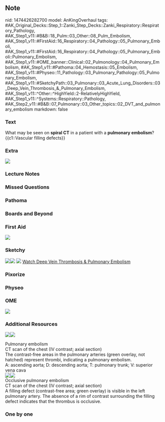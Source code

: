 ## Note
nid: 1474426282700
model: AnKingOverhaul
tags: #AK_Original_Decks::Step_1::Zanki_Step_Decks::Zanki_Respiratory::Respiratory_Pathology, #AK_Step1_v11::#B&B::18_Pulm::03_Other::08_Pulm_Embolism, #AK_Step1_v11::#FirstAid::16_Respiratory::04_Pathology::05_Pulmonary_Emboli, #AK_Step1_v11::#FirstAid::16_Respiratory::04_Pathology::05_Pulmonary_Emboli::Pulmonary_Embolism, #AK_Step1_v11::#OME_banner::Clinical::02_Pulmonology::04_Pulmonary_Embolism, #AK_Step1_v11::#Pathoma::04_Hemostasis::05_Embolism, #AK_Step1_v11::#Physeo::11_Pathology::03_Pulmonary_Pathology::05_Pulmonary_Embolism, #AK_Step1_v11::#SketchyPath::03_Pulmonary::03_Acute_Lung_Disorders::03_Deep_Vein_Thrombosis_&_Pulmonary_Embolism, #AK_Step1_v11::^Other::^HighYield::2-RelativelyHighYield, #AK_Step1_v11::^Systems::Respiratory::Pathology, #AK_Step2_v11::#B&B::07_Pulmonary::03_Other_topics::02_DVT_and_pulmonary_embolism
markdown: false

### Text
<div>
  <div>
    What may be seen on <b>spiral CT</b> in a patient with a
    <b>pulmonary embolism</b>?
  </div>
  <div>
    {{c1::Vascular filling defects}}
  </div>
</div>

### Extra
<img src="case14_fig2.jpg">

### Lecture Notes


### Missed Questions


### Pathoma


### Boards and Beyond


### First Aid
<img src="tmpGD6JEH.png">

### Sketchy
<img src=
"Spiral%20CT%20angiography%20PE_1566160514431.jpg"><img src=
"case14_fig2.jpg"> <img src=
"Screen%20Shot%202019-12-29%20at%2011.26.42%20AM.JPG"> <a href=
"https://dashboard.sketchy.com/study/medical/courses/medical-pathophysiology/units/medical-pathophysiology-pulmonary/videos/medical-pathophysiology-pulmonary-acute-lung-disorders-deep-vein-thrombosis-and-pulmonary-embolism?utm_source=anki&utm_medium=partnership&utm_campaign=february_update&utm_content=medical">
Watch Deep Vein Thrombosis & Pulmonary Embolism</a>

### Pixorize


### Physeo


### OME
<div class="ome-widget">
  <a href=
  "https://onlinemeded.org/spa/pulmonology/pulmonary-embolism/acquire?ref=anki">
  <img src="_OME_AnkiFlashcards_Lesson_4.png"></a>
</div>

### Additional Resources
<img src="big_5081d9537a1f1.jpg"><img src="5081d9537a1f1.jpg">
<div>
  <div>
    <div>
      Pulmonary embolism
    </div>
  </div>
  <div>
    <div>
      <div>
        CT scan of the chest (IV contrast; axial section)
      </div>
      <div>
        The contrast-free areas in the pulmonary arteries (green
        overlay, not hatched) represent thrombi, indicating a
        pulmonary embolism.
      </div>
      <div>
        A: ascending aorta; D: descending aorta; T: pulmonary
        trunk; V: superior vena cava
      </div>
    </div>
  </div>
</div>
<div><img src="big_550975c6b61e8.jpg"><img src=
"550975c6b61e8.jpg"></div>
<div>
  <div>
    <div>
      Occlusive pulmonary embolism
    </div>
  </div>
  <div>
    <div>
      <div>
        CT scan of the chest (IV contrast; axial section)
      </div>
      <div>
        A filling defect (contrast-free area; green overlay) is
        visible in the left pulmonary artery. The absence of a rim
        of contrast surrounding the filling defect indicates that
        the thrombus is occlusive.
      </div>
    </div>
  </div>
</div>

### One by one

